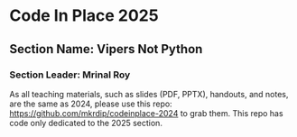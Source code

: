# Code In Place 2025
## Section Name: Vipers Not Python
### Section Leader: Mrinal Roy

As all teaching materials, such as slides (PDF, PPTX), handouts, and notes, are the same as 2024, please use this repo: https://github.com/mkrdip/codeinplace-2024 to grab them. This repo has code only dedicated to the 2025 section.
